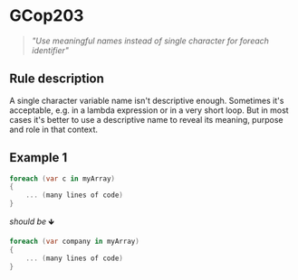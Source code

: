 ﻿# GCop203

> *"Use meaningful names instead of single character for foreach identifier"*


## Rule description
A single character variable name isn't descriptive enough. Sometimes it's acceptable, e.g. in a lambda expression or in a very short loop. But in most cases it's better to use a descriptive name to reveal its meaning, purpose and role in that context.

## Example 1
```csharp
foreach (var c in myArray)
{
    ... (many lines of code)
}
```
*should be* 🡻

```csharp
foreach (var company in myArray)
{
    ... (many lines of code)
}
```
